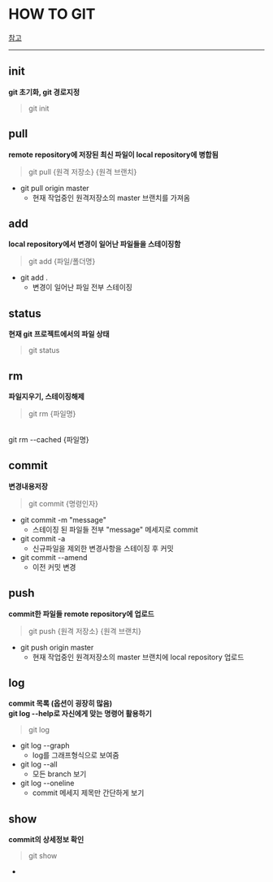 # HOW TO GIT

[참고](https://urbanbase.github.io/dev/2021/01/15/GitCommand.html)

***

## init

**git 초기화, git 경로지정**

>git init

## pull

**remote repository에 저장된 최신 파일이 local repository에 병합됨**

> git pull {원격 저장소} {원격 브랜치}

* git pull origin master
  * 현재 작업중인 원격저장소의 master 브랜치를 가져옴

## add

**local repository에서 변경이 일어난 파일들을 스테이징함**

> git add {파일/폴더명}

* git add .
  * 변경이 일어난 파일 전부 스테이징

## status

**현재 git 프로젝트에서의 파일 상태**

>git status

## rm

**파일지우기, 스테이징해제**

>git rm {파일명}
<br>
git rm --cached {파일명}



## commit

**변경내용저장**

>git commit {명령인자}

* git commit -m "message"
  * 스테이징 된 파일들 전부 "message" 메세지로 commit
* git commit -a
  * 신규파일을 제외한 변경사항을 스테이징 후 커밋
* git commit --amend
  * 이전 커밋 변경

## push

**commit한 파일들 remote repository에 업로드**

>git push {원격 저장소} {원격 브랜치}

* git push origin master
  * 현재 작업중인 원격저장소의 master 브랜치에 local repository 업로드

## log

**commit 목록 (옵션이 굉장히 많음) <br> git log --help로 자신에게 맞는 명령어 활용하기**

>git log

* git log --graph
  * log를 그래프형식으로 보여줌
* git log --all
  * 모든 branch 보기
* git log --oneline
  * commit 메세지 제목만 간단하게 보기

## show

**commit의 상세정보 확인**

>git show

* 


